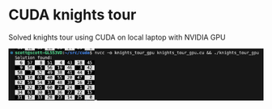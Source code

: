 # CUDA knights tour  
Solved knights tour using CUDA on local laptop with NVIDIA GPU  

![knights_tour](kt_cuda.png) 


